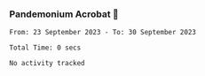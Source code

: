 ### Pandemonium Acrobat 🤸

<!--START_SECTION:waka-->

```all_time
From: 23 September 2023 - To: 30 September 2023

Total Time: 0 secs

No activity tracked
```

<!--END_SECTION:waka-->
